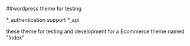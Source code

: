 ##wordpress theme for testing

*_authentication support
*_api



these theme for testing and development for a Ecommerce theme named "Index"
